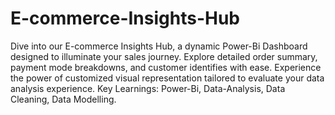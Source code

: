# E-commerce-Insights-Hub
Dive into our E-commerce Insights Hub, a dynamic Power-Bi Dashboard designed to illuminate your sales journey.
Explore detailed order summary, payment mode breakdowns, and customer identifies with ease.
Experience the power of customized visual representation tailored to evaluate your data analysis experience.
Key Learnings: Power-Bi, Data-Analysis, Data Cleaning, Data Modelling.
